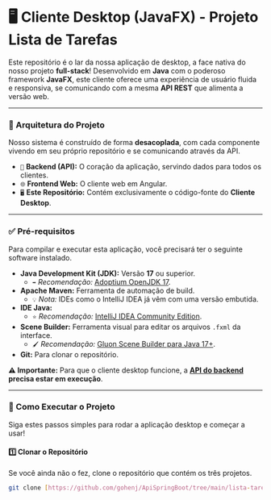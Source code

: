 # 🖥️ Cliente Desktop (JavaFX) - Projeto Lista de Tarefas

Este repositório é o lar da nossa aplicação de desktop, a face nativa do nosso projeto **full-stack**! Desenvolvido em **Java** com o poderoso framework **JavaFX**, este cliente oferece uma experiência de usuário fluida e responsiva, se comunicando com a mesma **API REST** que alimenta a versão web.

---

### 🧩 Arquitetura do Projeto

Nosso sistema é construído de forma **desacoplada**, com cada componente vivendo em seu próprio repositório e se comunicando através da API.

* `🔌` **Backend (API):** O coração da aplicação, servindo dados para todos os clientes.
* `🌐` **Frontend Web:** O cliente web em Angular.
* `🖥️` **Este Repositório:** Contém exclusivamente o código-fonte do **Cliente Desktop**.

---

### ✅ Pré-requisitos

Para compilar e executar esta aplicação, você precisará ter o seguinte software instalado.

* **Java Development Kit (JDK):** Versão **17** ou superior.
    * `➡️` *Recomendação:* [Adoptium OpenJDK 17](https://adoptium.net/).
* **Apache Maven:** Ferramenta de automação de build.
    * `💡` *Nota:* IDEs como o IntelliJ IDEA já vêm com uma versão embutida.
* **IDE Java:**
    * `⭐` *Recomendação:* [IntelliJ IDEA Community Edition](https://www.jetbrains.com/idea/download/).
* **Scene Builder:** Ferramenta visual para editar os arquivos `.fxml` da interface.
    * `🖌️` *Recomendação:* [Gluon Scene Builder para Java 17+](https://gluonhq.com/products/scene-builder/).
* **Git:** Para clonar o repositório.

**⚠️ Importante:** Para que o cliente desktop funcione, a **[API do backend](https://github.com/gohenj/ApiSpringBoot/tree/main/lista-tarefas-api-main)** **precisa estar em execução**.

---

### 🚀 Como Executar o Projeto

Siga estes passos simples para rodar a aplicação desktop e começar a usar!

#### 1️⃣ Clonar o Repositório
Se você ainda não o fez, clone o repositório que contém os três projetos.

```bash
git clone [https://github.com/gohenj/ApiSpringBoot/tree/main/lista-tarefas-desktop-main.git](https://github.com/gohenj/ApiSpringBoot/tree/main/lista-tarefas-desktop-main.git)
